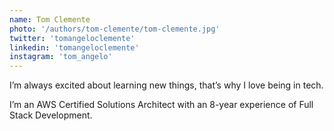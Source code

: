 ```yaml
---
name: Tom Clemente
photo: '/authors/tom-clemente/tom-clemente.jpg'
twitter: 'tomangeloclemente'
linkedin: 'tomangeloclemente'
instagram: 'tom_angelo'
---
```


I’m always excited about learning new things, that’s why I love being in tech.

I’m an AWS Certified Solutions Architect with an 8-year experience of Full Stack Development.
